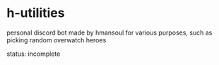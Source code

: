 # h-utilities
personal discord bot made by hmansoul for various purposes, such as picking random overwatch heroes

status: incomplete

